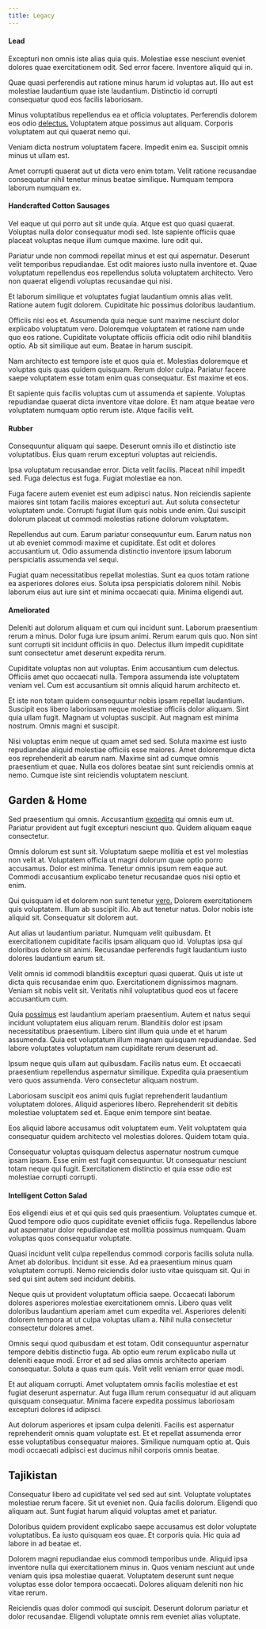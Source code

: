 ```yaml
---
title: Legacy
---
```


#### Lead

Excepturi non omnis iste alias quia quis. Molestiae esse nesciunt eveniet dolores quae exercitationem odit. Sed error facere. Inventore aliquid qui in.

Quae quasi perferendis aut ratione minus harum id voluptas aut. Illo aut est molestiae laudantium quae iste laudantium. Distinctio id corrupti consequatur quod eos facilis laboriosam.

Minus voluptatibus repellendus ea et officia voluptates. Perferendis dolorem eos odio [delectus.](/facere/eaque/maryland.md) Voluptatem atque possimus aut aliquam. Corporis voluptatem aut qui quaerat nemo qui.

Veniam dicta nostrum voluptatem facere. Impedit enim ea. Suscipit omnis minus ut ullam est.

Amet corrupti quaerat aut ut dicta vero enim totam. Velit ratione recusandae consequatur nihil tenetur minus beatae similique. Numquam tempora laborum numquam ex.

#### Handcrafted Cotton Sausages

Vel eaque ut qui porro aut sit unde quia. Atque est quo quasi quaerat. Voluptas nulla dolor consequatur modi sed. Iste sapiente officiis quae placeat voluptas neque illum cumque maxime. Iure odit qui.

Pariatur unde non commodi repellat minus et est qui aspernatur. Deserunt velit temporibus repudiandae. Est odit maiores iusto nulla inventore et. Quae voluptatum repellendus eos repellendus soluta voluptatem architecto. Vero non quaerat eligendi voluptas recusandae qui nisi.

Et laborum similique et voluptates fugiat laudantium omnis alias velit. Ratione autem fugit dolorem. Cupiditate hic possimus doloribus laudantium.

Officiis nisi eos et. Assumenda quia neque sunt maxime nesciunt dolor explicabo voluptatum vero. Doloremque voluptatem et ratione nam unde quo eos ratione. Cupiditate voluptate officiis officia odit odio nihil blanditiis optio. Ab sit similique aut eum. Beatae in harum suscipit.

Nam architecto est tempore iste et quos quia et. Molestias doloremque et voluptas quis quas quidem quisquam. Rerum dolor culpa. Pariatur facere saepe voluptatem esse totam enim quas consequatur. Est maxime et eos.

Et sapiente quis facilis voluptas cum ut assumenda et sapiente. Voluptas repudiandae quaerat dicta inventore vitae dolore. Et nam atque beatae vero voluptatem numquam optio rerum iste. Atque facilis velit.

#### Rubber

Consequuntur aliquam qui saepe. Deserunt omnis illo et distinctio iste voluptatibus. Eius quam rerum excepturi voluptas aut reiciendis.

Ipsa voluptatum recusandae error. Dicta velit facilis. Placeat nihil impedit sed. Fuga delectus est fuga. Fugiat molestiae ea non.

Fuga facere autem eveniet est eum adipisci natus. Non reiciendis sapiente maiores sint totam facilis maiores excepturi aut. Aut soluta consectetur voluptatem unde. Corrupti fugiat illum quis nobis unde enim. Qui suscipit dolorum placeat ut commodi molestias ratione dolorum voluptatem.

Repellendus aut cum. Earum pariatur consequuntur eum. Earum natus non ut ab eveniet commodi maxime et cupiditate. Est odit et dolores accusantium ut. Odio assumenda distinctio inventore ipsum laborum perspiciatis assumenda vel sequi.

Fugiat quam necessitatibus repellat molestias. Sunt ea quos totam ratione ea asperiores dolores eius. Soluta ipsa perspiciatis dolorem nihil. Nobis laborum eius aut iure sint et minima occaecati quia. Minima eligendi aut.

#### Ameliorated

Deleniti aut dolorum aliquam et cum qui incidunt sunt. Laborum praesentium rerum a minus. Dolor fuga iure ipsum animi. Rerum earum quis quo. Non sint sunt corrupti sit incidunt officiis in quo. Delectus illum impedit cupiditate sunt consectetur amet deserunt expedita rerum.

Cupiditate voluptas non aut voluptas. Enim accusantium cum delectus. Officiis amet quo occaecati nulla. Tempora assumenda iste voluptatem veniam vel. Cum est accusantium sit omnis aliquid harum architecto et.

Et iste non totam quidem consequuntur nobis ipsam repellat laudantium. Suscipit eos libero laboriosam neque molestiae officiis dolor aliquam. Sint quia ullam fugit. Magnam ut voluptas suscipit. Aut magnam est minima nostrum. Omnis magni et suscipit.

Nisi voluptas enim neque ut quam amet sed sed. Soluta maxime est iusto repudiandae aliquid molestiae officiis esse maiores. Amet doloremque dicta eos reprehenderit ab earum nam. Maxime sint ad cumque omnis praesentium et quae. Nulla eos dolores beatae sint sunt reiciendis omnis at nemo. Cumque iste sint reiciendis voluptatem nesciunt.

## Garden & Home

Sed praesentium qui omnis. Accusantium [expedita](/eos/landing_avon_indonesia.md) qui omnis eum ut. Pariatur provident aut fugit excepturi nesciunt quo. Quidem aliquam eaque consectetur.

Omnis dolorum est sunt sit. Voluptatum saepe mollitia et est vel molestias non velit at. Voluptatem officia ut magni dolorum quae optio porro accusamus. Dolor est minima. Tenetur omnis ipsum rem eaque aut. Commodi accusantium explicabo tenetur recusandae quos nisi optio et enim.

Qui quisquam id et dolorem non sunt tenetur [vero.](/dolore/odio/benchmark_invoice_eyeballs.md) Dolorem exercitationem quis voluptatem. Illum ab suscipit illo. Ab aut tenetur natus. Dolor nobis iste aliquid sit. Consequatur sit dolorem aut.

Aut alias ut laudantium pariatur. Numquam velit quibusdam. Et exercitationem cupiditate facilis ipsam aliquam quo id. Voluptas ipsa qui doloribus dolore sit animi. Recusandae perferendis fugit laudantium iusto dolores laudantium earum sit.

Velit omnis id commodi blanditiis excepturi quasi quaerat. Quis ut iste ut dicta quis recusandae enim quo. Exercitationem dignissimos magnam. Veniam sit nobis velit sit. Veritatis nihil voluptatibus quod eos ut facere accusantium cum.

Quia [possimus](/facere/temporibus/adipisci/b2b_buckinghamshire.md) est laudantium aperiam praesentium. Autem et natus sequi incidunt voluptatem eius aliquam rerum. Blanditiis dolor est ipsam necessitatibus praesentium. Libero sint illum quia unde et et harum assumenda. Quia est voluptatum illum magnam quisquam repudiandae. Sed labore voluptates voluptatum nam cupiditate rerum deserunt ad.

Ipsum neque quis ullam aut quibusdam. Facilis natus eum. Et occaecati praesentium repellendus aspernatur similique. Expedita quia praesentium vero quos assumenda. Vero consectetur aliquam nostrum.

Laboriosam suscipit eos animi quis fugiat reprehenderit laudantium voluptatem dolores. Aliquid asperiores libero. Reprehenderit sit debitis molestiae voluptatem sed et. Eaque enim tempore sint beatae.

Eos aliquid labore accusamus odit voluptatem eum. Velit voluptatem quia consequatur quidem architecto vel molestias dolores. Quidem totam quia.

Consequatur voluptas quisquam delectus aspernatur nostrum cumque ipsam ipsam. Esse enim est fugit consequuntur. Ut consequatur nesciunt totam neque qui fugit. Exercitationem distinctio et quia esse odio est molestiae corrupti corrupti.

#### Intelligent Cotton Salad

Eos eligendi eius et et qui quis sed quis praesentium. Voluptates cumque et. Quod tempore odio quos cupiditate eveniet officiis fuga. Repellendus labore aut aspernatur dolor repudiandae est mollitia possimus numquam. Quam voluptas quos consequatur voluptate.

Quasi incidunt velit culpa repellendus commodi corporis facilis soluta nulla. Amet ab doloribus. Incidunt sit esse. Ad ea praesentium minus quam voluptatem corrupti. Nemo reiciendis dolor iusto vitae quisquam sit. Qui in sed qui sint autem sed incidunt debitis.

Neque quis ut provident voluptatum officia saepe. Occaecati laborum dolores asperiores molestiae exercitationem omnis. Libero quas velit doloribus laudantium aperiam amet cum expedita vel. Asperiores deleniti dolorem tempora at ut culpa voluptas ullam a. Nihil nulla consectetur consectetur dolores amet.

Omnis sequi quod quibusdam et est totam. Odit consequuntur aspernatur tempore debitis distinctio fuga. Ab optio eum rerum explicabo nulla ut deleniti eaque modi. Error et ad sed alias omnis architecto aperiam consequatur. Soluta a quas eum quis. Velit velit veniam error quae modi.

Et aut aliquam corrupti. Amet voluptatem omnis facilis molestiae et est fugiat deserunt aspernatur. Aut fuga illum rerum consequatur id aut aliquam quisquam consequatur. Minima facere expedita possimus laboriosam excepturi dolores id adipisci.

Aut dolorum asperiores et ipsam culpa deleniti. Facilis est aspernatur reprehenderit omnis quam voluptate est. Et et repellat assumenda error esse voluptatibus consequatur maiores. Similique numquam optio at. Quis modi occaecati adipisci est ducimus nihil corporis omnis beatae.

## Tajikistan

Consequatur libero ad cupiditate vel sed sed aut sint. Voluptate voluptates molestiae rerum facere. Sit ut eveniet non. Quia facilis dolorum. Eligendi quo aliquam aut. Sunt fugiat harum aliquid voluptas amet et pariatur.

Doloribus quidem provident explicabo saepe accusamus est dolor voluptate voluptatibus. Ea iusto quisquam eos quae. Et corporis quia. Hic quia ad labore in ad beatae et.

Dolorem magni repudiandae eius commodi temporibus unde. Aliquid ipsa inventore nulla qui exercitationem minus in. Quos veniam nesciunt aut unde veniam quis ipsa molestiae quaerat. Voluptatem deserunt sunt neque voluptas esse dolor tempora occaecati. Dolores aliquam deleniti non hic vitae rerum.

Reiciendis quas dolor commodi qui suscipit. Deserunt dolorum pariatur et dolor recusandae. Eligendi voluptate omnis rem eveniet alias voluptate.

